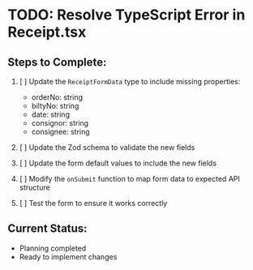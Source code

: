 # TODO: Resolve TypeScript Error in Receipt.tsx

## Steps to Complete:

1. [ ] Update the `ReceiptFormData` type to include missing properties:
   - orderNo: string
   - biltyNo: string  
   - date: string
   - consignor: string
   - consignee: string

2. [ ] Update the Zod schema to validate the new fields

3. [ ] Update the form default values to include the new fields

4. [ ] Modify the `onSubmit` function to map form data to expected API structure

5. [ ] Test the form to ensure it works correctly

## Current Status:
- Planning completed
- Ready to implement changes
